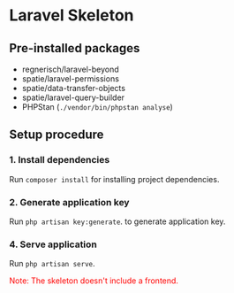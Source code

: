 # Laravel Skeleton

## Pre-installed packages
- regnerisch/laravel-beyond
- spatie/laravel-permissions
- spatie/data-transfer-objects
- spatie/laravel-query-builder
- PHPStan (`./vendor/bin/phpstan analyse`)

## Setup procedure
### 1. Install dependencies
Run `composer install` for installing project dependencies.

### 2. Generate application key
Run `php artisan key:generate`. to generate application key.

### 4. Serve application
Run `php artisan serve`.

<span style="color:red;">Note: The skeleton doesn't include a frontend.</span>
